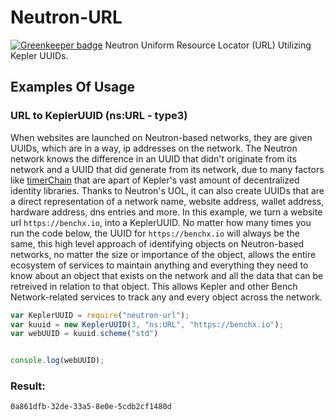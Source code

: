 # Neutron-URL

[![Greenkeeper badge](https://badges.greenkeeper.io/benchlab/Neutron-UOL.svg)](https://greenkeeper.io/)
Neutron Uniform Resource Locator (URL) Utilizing Kepler UUIDs. 



## Examples Of Usage

### URL to KeplerUUID (ns:URL - type3)
When websites are launched on Neutron-based networks, they are given UUIDs, which are in a way, ip addresses on the network. The Neutron network knows the difference in an UUID that didn't originate from its network and a UUID that did generate from its network, due to many factors like [timerChain](https://github.com/benchlab/KeplerMnemonic) that are apart of Kepler's vast amount of decentralized identity libraries. Thanks to Neutron's UOL, it can also create UUIDs that are a direct representation of a network name, website address, wallet address, hardware address, dns entries and more. In this example, we turn a website url `https://benchx.io`, into a KeplerUUID. No matter how many times you run the code below, the UUID for `https://benchx.io` will always be the same, this high level approach of identifying objects on Neutron-based networks, no matter the size or importance of the object, allows the entire ecosystem of services to maintain anything and everything they need to know about an object that exists on the network and all the data that can be retreived in relation to that object. This allows Kepler and other Bench Network-related services to track any and every object across the network.

```js
var KeplerUUID = require("neutron-url");
var kuuid = new KeplerUUID(3, "ns:URL", "https://benchx.io");
var webUUID = kuuid.scheme("std")


console.log(webUUID);
```

### Result: 

```shell
0a861dfb-32de-33a5-8e0e-5cdb2cf1480d
```



